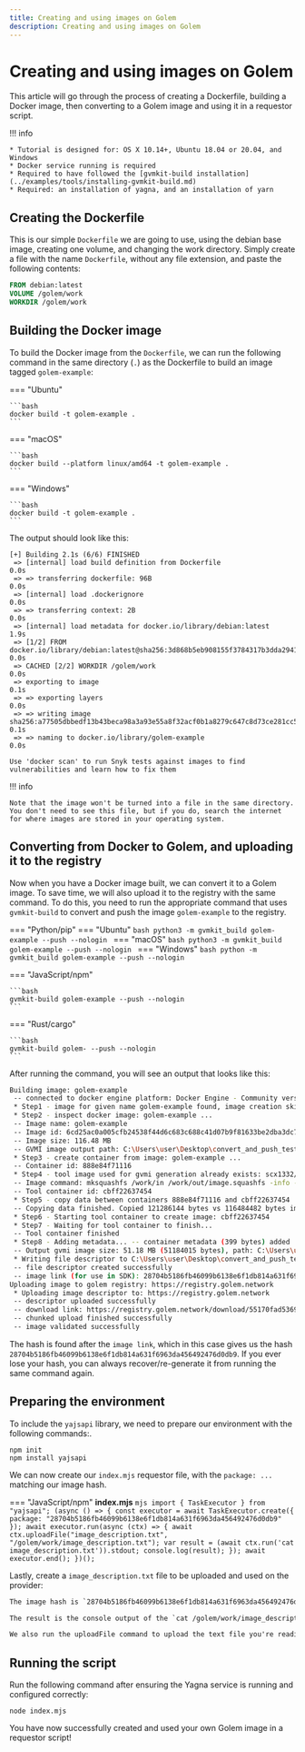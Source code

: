 ```yaml
---
title: Creating and using images on Golem
description: Creating and using images on Golem
---
```


# Creating and using images on Golem

This article will go through the process of creating a Dockerfile, building a Docker image, then converting to a Golem image and using it in a requestor script.

!!! info
    
    * Tutorial is designed for: OS X 10.14+, Ubuntu 18.04 or 20.04, and Windows
    * Docker service running is required
    * Required to have followed the [gvmkit-build installation](../examples/tools/installing-gvmkit-build.md)
    * Required: an installation of yagna, and an installation of yarn

## Creating the Dockerfile

This is our simple `Dockerfile` we are going to use, using the debian base image, creating one volume, and changing the work directory. Simply create a file with the name `Dockerfile`, without any file extension, and paste the following contents:

```dockerfile
FROM debian:latest
VOLUME /golem/work
WORKDIR /golem/work
```

## Building the Docker image

To build the Docker image from the `Dockerfile`, we can run the following command in the same directory (`.`) as the Dockerfile to build an image tagged `golem-example`:

=== "Ubuntu"

    ```bash
    docker build -t golem-example .
    ```

=== "macOS"

    ```bash
    docker build --platform linux/amd64 -t golem-example .
    ```

=== "Windows"

    ```bash
    docker build -t golem-example .
    ```

The output should look like this:

```
[+] Building 2.1s (6/6) FINISHED
 => [internal] load build definition from Dockerfile                                                               0.0s
 => => transferring dockerfile: 96B                                                                                0.0s
 => [internal] load .dockerignore                                                                                  0.0s
 => => transferring context: 2B                                                                                    0.0s
 => [internal] load metadata for docker.io/library/debian:latest                                                   1.9s
 => [1/2] FROM docker.io/library/debian:latest@sha256:3d868b5eb908155f3784317b3dda2941df87bbbbaa4608f84881de66d9b  0.0s
 => CACHED [2/2] WORKDIR /golem/work                                                                               0.0s
 => exporting to image                                                                                             0.1s
 => => exporting layers                                                                                            0.0s
 => => writing image sha256:a77505dbbedf13b43beca98a3a93e55a8f32acf0b1a8279c647c8d73ce281cc5                       0.1s
 => => naming to docker.io/library/golem-example                                                                   0.0s

Use 'docker scan' to run Snyk tests against images to find vulnerabilities and learn how to fix them
```

!!! info

    Note that the image won't be turned into a file in the same directory. You don't need to see this file, but if you do, search the internet for where images are stored in your operating system.


## Converting from Docker to Golem, and uploading it to the registry

Now when you have a Docker image built, we can convert it to a Golem image. To save time, we will also upload it to the registry with the same command. To do this, you need to run the appropriate command that uses `gvmkit-build` to convert and push the image `golem-example` to the registry.

=== "Python/pip"
    === "Ubuntu"
        ```bash
        python3 -m gvmkit_build golem-example --push --nologin
        ```
    === "macOS"
        ```bash
        python3 -m gvmkit_build golem-example --push --nologin
        ```
    === "Windows"
        ```bash
        python -m gvmkit_build golem-example --push --nologin
        ```

=== "JavaScript/npm"

    ```bash
    gvmkit-build golem-example --push --nologin
    ```

=== "Rust/cargo"

    ```bash
    gvmkit-build golem- --push --nologin
    ```

After running the command, you will see an output that looks like this:

```bash
Building image: golem-example
 -- connected to docker engine platform: Docker Engine - Community version: 20.10.12
 * Step1 - image for given name golem-example found, image creation skipped
 * Step2 - inspect docker image: golem-example ...
 -- Image name: golem-example
 -- Image id: 6cd25ac0a005cfb24538f44d6c683c688c41d07b9f81633be2dba3dc77a30db5
 -- Image size: 116.48 MB
 -- GVMI image output path: C:\Users\user\Desktop\convert_and_push_test\golem-example-latest-6cd25ac0a0.gvmi
 * Step3 - create container from image: golem-example ...
 -- Container id: 888e84f71116
 * Step4 - tool image used for gvmi generation already exists: scx1332/squashfs ...
 -- Image command: mksquashfs /work/in /work/out/image.squashfs -info -comp lzo -noappend
 -- Tool container id: cbff22637454
 * Step5 - copy data between containers 888e84f71116 and cbff22637454 ...
 -- Copying data finished. Copied 121286144 bytes vs 116484482 bytes image
 * Step6 - Starting tool container to create image: cbff22637454
 * Step7 - Waiting for tool container to finish...
 -- Tool container finished
 * Step8 - Adding metadata... -- container metadata (399 bytes) added
 -- Output gvmi image size: 51.18 MB (51184015 bytes), path: C:\Users\user\Desktop\convert_and_push_test\golem-example-latest-6cd25ac0a0.gvmi
 * Writing file descriptor to C:\Users\user\Desktop\convert_and_push_test\golem-example-latest-6cd25ac0a0.gvmi.descr.bin
 -- file descriptor created successfully
 -- image link (for use in SDK): 28704b5186fb46099b6138e6f1db814a631f6963da456492476d0db9
Uploading image to golem registry: https://registry.golem.network
 * Uploading image descriptor to: https://registry.golem.network
 -- descriptor uploaded successfully
 -- download link: https://registry.golem.network/download/55170fad5369f44406d6aa8b9a1e8a3e793cf81c7c544a648f988d7119b8a2af
 -- chunked upload finished successfully
 -- image validated successfully
```

The hash is found after the `image link`, which in this case gives us the hash `28704b5186fb46099b6138e6f1db814a631f6963da456492476d0db9`. If you ever lose your hash, you can always recover/re-generate it from running the same command again.

## Preparing the environment

To include the `yajsapi` library, we need to prepare our environment with the following commands:.

```
npm init
npm install yajsapi
```

We can now create our `index.mjs` requestor file, with the `package: ...` matching our image hash.

=== "JavaScript/npm"
    **index.mjs**
    ```mjs
    import { TaskExecutor } from "yajsapi";
    (async () => {
    const executor = await TaskExecutor.create({ package: "28704b5186fb46099b6138e6f1db814a631f6963da456492476d0db9" });
    await executor.run(async (ctx) => {
        await ctx.uploadFile("image_description.txt", "/golem/work/image_description.txt");
        var result = (await ctx.run('cat image_description.txt')).stdout;
        console.log(result);
    });
    await executor.end();
    })();
    ```

Lastly, create a `image_description.txt` file to be uploaded and used on the provider:

```txt
The image hash is `28704b5186fb46099b6138e6f1db814a631f6963da456492476d0db9`. By changing out the hash to another from another image, the provider will have another environment.

The result is the console output of the `cat /golem/work/image_description.txt` command. By changing this, we can experiment with other functionality.

We also run the uploadFile command to upload the text file you're reading right now from the local machine to the provider machine.
```

## Running the script

Run the following command after ensuring the Yagna service is running and configured correctly:

```node index.mjs```

You have now successfully created and used your own Golem image in a requestor script!

<!-- !!! info

    Note that the full path is required in all commands from a requestor script, regardless of what was specified in the `WORKDIR` instruction in your Dockerfile. This means that you upload and download files, and point commands to a directory and a file and not just a file.
     -->

<!--
!!! example "Challenge yourself:"

    Try see if you can change the command so that it logs out the contents of the file or if you can figure out how to download the file to your own computer.
-->